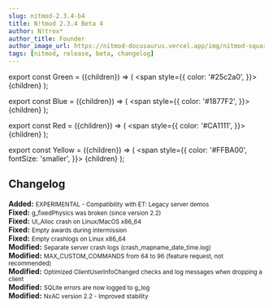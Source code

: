 ```yaml
---
slug: nitmod-2.3.4-b4
title: N!tmod 2.3.4 Beta 4
author: N!trox*
author_title: Founder
author_image_url: https://nitmod-docusaurus.vercel.app/img/nitmod-square.webp
tags: [nitmod, release, beta, changelog]
---
```


export const Green = ({children}) => (
  <span
    style={{
      color: '#25c2a0',
    }}>
    {children}
  </span>
);

export const Blue = ({children}) => (
  <span
    style={{
      color: '#1877F2',
    }}>
    {children}
  </span>
);

export const Red = ({children}) => (
  <span
    style={{
      color: '#CA1111',
    }}>
    {children}
  </span>
);

export const Yellow = ({children}) => (
  <span
    style={{
      color: '#FFBA00',
      fontSize: 'smaller',
    }}>
    {children}
  </span>
);

## Changelog
**<Green>Added:</Green>** <small>EXPERIMENTAL - Compatibility with ET: Legacy server demos</small>  
**<Blue>Fixed:</Blue>** <small>g_fixedPhysics was broken (since version 2.2)</small>   
**<Blue>Fixed:</Blue>** <small>UI_Alloc crash on Linux/MacOS x86_64</small>   
**<Blue>Fixed:</Blue>** <small>Empty awards during intermission</small>   
**<Blue>Fixed:</Blue>** <small>Empty crashlogs on Linux x86_64</small>   
**<Yellow>Modified:</Yellow>** <small>Separate server crash logs (crash_mapname_date_time.log)</small>   
**<Yellow>Modified:</Yellow>** <small>MAX_CUSTOM_COMMANDS from 64 to 96 (feature request, not recommended)</small>   
**<Yellow>Modified:</Yellow>** <small>Optimized ClientUserInfoChanged checks and log messages when dropping a client</small>   
**<Yellow>Modified:</Yellow>** <small>SQLite errors are now logged to g_log</small>   
**<Yellow>Modified:</Yellow>** <small>NxAC version 2.2 - Improved stability</small>   
